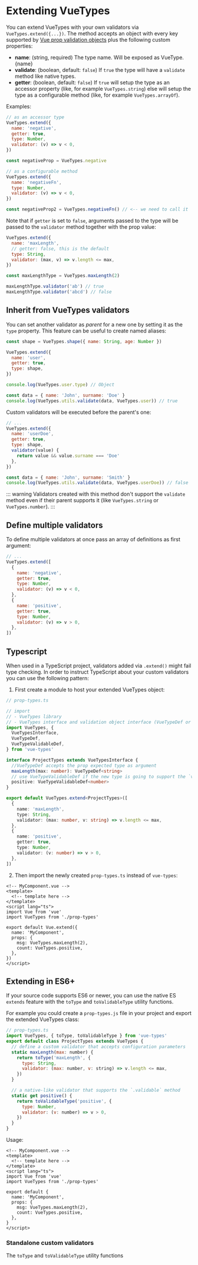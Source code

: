 # Extending VueTypes

You can extend VueTypes with your own validators via `VueTypes.extend({...})`. The method accepts an object with every key supported by [Vue prop validation objects](https://vuejs.org/v2/guide/components-props.html#Prop-Validation) plus the following custom properties:

- **name**: (string, required) The type name. Will be exposed as VueType.{name}
- **validate**: (boolean, default: `false`) If `true` the type will have a `validate` method like native types.
- **getter**: (boolean, default: `false`) If `true` will setup the type as an accessor property (like, for example `VueTypes.string`) else will setup the type as a configurable method (like, for example `VueTypes.arrayOf`).

Examples:

```js
// as an accessor type
VueTypes.extend({
  name: 'negative',
  getter: true,
  type: Number,
  validator: (v) => v < 0,
})

const negativeProp = VueTypes.negative

// as a configurable method
VueTypes.extend({
  name: 'negativeFn',
  type: Number,
  validator: (v) => v < 0,
})

const negativeProp2 = VueTypes.negativeFn() // <-- we need to call it
```

Note that if `getter` is set to `false`, arguments passed to the type will be passed to the `validator` method together with the prop value:

```js
VueTypes.extend({
  name: 'maxLength',
  // getter: false, this is the default
  type: String,
  validator: (max, v) => v.length <= max,
})

const maxLengthType = VueTypes.maxLength(2)

maxLengthType.validator('ab') // true
maxLengthType.validator('abcd') // false
```

## Inherit from VueTypes validators

You can set another validator as _parent_ for a new one by setting it as the `type` property. This feature can be useful to create named aliases:

```js
const shape = VueTypes.shape({ name: String, age: Number })

VueTypes.extend({
  name: 'user',
  getter: true,
  type: shape,
})

console.log(VueTypes.user.type) // Object

const data = { name: 'John', surname: 'Doe' }
console.log(VueTypes.utils.validate(data, VueTypes.user)) // true
```

Custom validators will be executed before the parent's one:

```js
// ...
VueTypes.extend({
  name: 'userDoe',
  getter: true,
  type: shape,
  validator(value) {
    return value && value.surname === 'Doe'
  },
})

const data = { name: 'John', surname: 'Smith' }
console.log(VueTypes.utils.validate(data, VueTypes.userDoe)) // false
```

::: warning
Validators created with this method don't support the `validate` method even if their parent supports it (like `VueTypes.string` or `VueTypes.number`).
:::

## Define multiple validators

To define multiple validators at once pass an array of definitions as first argument:

```js
// ...
VueTypes.extend([
  {
    name: 'negative',
    getter: true,
    type: Number,
    validator: (v) => v < 0,
  },
  {
    name: 'positive',
    getter: true,
    type: Number,
    validator: (v) => v > 0,
  },
])
```

## Typescript

When used in a TypeScript project, validators added via `.extend()` might fail type checking. In order to instruct TypeScript about your custom validators you can use the following pattern:

1. First create a module to host your extended VueTypes object:

```ts
// prop-types.ts

// import
// - VueTypes library
// - VueTypes interface and validation object interface (VueTypeDef or VueTypeValidableDef)
import VueTypes, {
  VueTypesInterface,
  VueTypeDef,
  VueTypeValidableDef,
} from 'vue-types'

interface ProjectTypes extends VueTypesInterface {
  //VueTypeDef accepts the prop expected type as argument
  maxLength(max: number): VueTypeDef<string>
  // use VueTypeValidableDef if the new type is going to support the `validate` method.
  positive: VueTypeValidableDef<number>
}

export default VueTypes.extend<ProjectTypes>([
  {
    name: 'maxLength',
    type: String,
    validator: (max: number, v: string) => v.length <= max,
  },
  {
    name: 'positive',
    getter: true,
    type: Number,
    validator: (v: number) => v > 0,
  },
])
```

2. Then import the newly created `prop-types.ts` instead of `vue-types`:

```vue
<!-- MyComponent.vue -->
<template>
  <!-- template here -->
</template>
<script lang="ts">
import Vue from 'vue'
import VueTypes from './prop-types'

export default Vue.extend({
  name: 'MyComponent',
  props: {
    msg: VueTypes.maxLength(2),
    count: VueTypes.positive,
  },
})
</script>
```

## Extending in ES6+

If your source code supports ES6 or newer, you can use the native ES `extends` feature with the `toType` and `toValidableType` utility functions.

For example you could create a `prop-types.js` file in your project and export the extended VueTypes class:

```js
// prop-types.ts
import VueTypes, { toType, toValidableType } from 'vue-types'
export default class ProjectTypes extends VueTypes {
  // define a custom validator that accepts configuration parameters
  static maxLength(max: number) {
    return toType('maxLength', {
      type: String,
      validator: (max: number, v: string) => v.length <= max,
    })
  }

  // a native-like validator that supports the `.validable` method
  static get positive() {
    return toValidableType('positive', {
      type: Number,
      validator: (v: number) => v > 0,
    })
  }
}
```

Usage:

```vue
<!-- MyComponent.vue -->
<template>
  <!-- template here -->
</template>
<script lang="ts">
import Vue from 'vue'
import VueTypes from './prop-types'

export default {
  name: 'MyComponent',
  props: {
    msg: VueTypes.maxLength(2),
    count: VueTypes.positive,
  },
}
</script>
```

### Standalone custom validators

The `toType` and `toValidableType` utility functions
